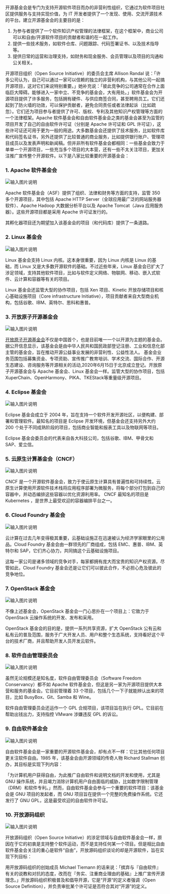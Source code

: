 开源基金会是专门为支持开源软件项目而办的非营利性组织，它通过为软件项目社区提供服务与支持实现价值，为 IT 开发者提供了一个发现、使用、交流开源技术的平台。建立开源基金会的主要目的是：

1. 为参与者提供了一个软件知识产权管理的法律框架，在这个框架中，商业公司可以和自由/开源软件项目的贡献者和谐的在一起工作。
2. 提供一些技术服务，如软件仓库、问题跟踪、代码签署证书、以及技术指导等。
3. 提供日常的运营和治理支持，如财务和现金服务、会员管理以及项目的沟通和公关相关。
    
开源项目组织（Open Source Initiative）的委员会主席 Allison Randal 说：「许多公司认为，自己可以通过一家可以信赖的独立的非营利机构，与其他公司一起搞开源项目，这对它们来说特别重要。」她补充说：「彼此竞争的公司通常在合作上面临巨大障碍。能够进入一家中立、不竞争的基金会，大有用处。」软件基金会为开源项目提供了许多服务，包括拥有硬件、与供应商签合同，甚至聘用员工。它们还起到了防火墙的功效，可以保护贡献者，避免合同责任或者法律起诉（比如疏忽）。它们还为项目参与者提供了许可、版权、专利及其他知识产权管理等方面的一个法律框架。Apache 软件基金会和自由软件基金会之类的基金会甚至为监管的项目开发了自己的自由软件许可证（分别是 Apache 许可证和 GPL 许可证），这些许可证还可用于更为一般的用途。大多数基金会还提供了技术服务，比如软件库和代码签名证书，另外还提供了比较普通的商业服务，比如提供银行账户、管理项目成员以及发表声明和新闻稿。但并非所有软件基金会都相同：一些基金会致力于单单一个开源项目，一些充当多个项目的大本营，还有一些不太关注项目，更加关注推广宣传整个开源软件。以下是八家比较重要的开源基金会：
    


### 1. Apache 软件基金会
        
![输入图片说明](https://images.gitee.com/uploads/images/2020/1204/184105_3963f1ac_5406987.jpeg "1.jpeg")
         
Apache 软件基金会（ASF）提供了组织、法律和财务等方面的支持，监管 350 多个开源项目，其中包括 Apache HTTP Server（全球应用最广泛的网站服务器软件）、Apache Hadoop 大数据分析平台以及 Apache Tomcat（Java 应用服务器）。这些开源项目都是采用 Apache 许可证发行的。
        
其孵化器项目还为期望加入该基金会的项目（和代码库）提供了一条道路。
    
    
### 2. Linux 基金会
        
![输入图片说明](https://images.gitee.com/uploads/images/2020/1204/190041_d97025e2_5694891.png "屏幕截图.png")
        
Linux 基金会支持 Linux 内核。这本身很重要，因为 Linux 内核是 Linux 的基础，而 Linux 又是大多数开源软件的基础。不过近些年来，Linux 基金会已扩大了涉足领域，支持其他软件项目，比如与软件定义网络、物联网、移动、嵌入式软件、云计算和容器等有关的项目。
        
Linux 基金会还监管大型的协作项目，包括 Xen 项目、Kinetic 开放存储项目和核心基础设施项目（Core infrastructure Initiative），项目贡献者来自大型商业机构，包括谷歌、IBM、英特尔、思科和惠普。

    
### 3. 开放原子开源基金会

![输入图片说明](https://images.gitee.com/uploads/images/2020/1204/190225_2ad60ba9_5694891.png "屏幕截图.png")

[开放原子开源基金会](https://www.openatom.org/)不仅是中国首个，也是目前唯一一个以开源为主题的基金会。据公开信息显示，该基金会是由中华人民共和国民政部登记注册、工业和信息化部主管的基金会，旨在推动开源公益事业发展的非营利性、公益性法人。 基金会业务范围包括募集资金、专项资助、宣传推广教育培训、学术交流、国际合作、开源生态建设、咨询服务等开源相关的活动,2020年6月15日于北京成立登记。开放原子开源基金会与 Apache 基金会、Linux 基金会一样。监管大型的协作项目，包括 XuperChain、OpenHarmony、PIKA、TKEStack等重量级开源项目。



### 4. Eclipse 基金会
        
![输入图片说明](https://images.gitee.com/uploads/images/2020/1204/184138_28edf92b_5406987.jpeg "3.jpeg")

Eclipse 基金会成立于 2004 年，旨在支持一个软件开发开源社区，以便构建、部署和管理软件。最知名的项目是 Eclipse 开发环境，但基金会还支持另外大约 200 个处于不同成熟阶段的项目，包括商业智能和报表工具以及物联网等项目。
        
Eclipse 基金会委员会的代表来自各大科技公司，包括谷歌、IBM、甲骨文和 SAP、爱立信。
    

### 5. 云原生计算基金会（CNCF）
![输入图片说明](https://images.gitee.com/uploads/images/2020/1204/185019_43cb87e5_5406987.png "CNCF.png")  
  
CNCF 是一个开源软件基金会，致力于使云原生计算具有普遍性和可持续性。云原生计算使用开源软件技术栈将应用程序部署为微服务，将每个部分打包到自己的容器中，并动态编排这些容器以优化资源利用率。 CNCF 最知名的项目是 Kubernetes ，是世界上最受欢迎的容器编排平台之一。        
    
### 6. Cloud Foundry 基金会
       
![输入图片说明](https://images.gitee.com/uploads/images/2020/1204/185648_79e99440_5406987.jpeg "5.jpeg")
        
云计算在过去几年变得极其重要，云基础设施正在迅速被认为经济学家眼里的公用品。Cloud Foundry 基金会由一群领先的厂商组成，包括 EMC、惠普、IBM、英特尔和 SAP，它们齐心协力，共同搞这个云基础设施项目。
        
这每一家公司是诸多领域的竞争对手，每家都拥有庞大而宝贵的知识产权资源。尽管如此，Cloud Foundry 基金会还是让它们可以彼此合作，不必担心危及彼此的竞争地位。
    
### 7. OpenStack 基金会
         
![输入图片说明](https://images.gitee.com/uploads/images/2020/1204/185706_6c3d4653_5406987.jpeg "6.jpeg")  
        
不像上述基金会，OpenStack 基金会一门心思扑在一个项目上：它致力于 OpenStack 云操作系统的开发、发布和采用。
        
OpenStack 基金会的目的是，提供一系列共享资源，扩大 OpenStack 公有云和私有云的普及范围，服务于广大开发人员、用户和整个生态系统，支持看好这个平台的技术厂商，并且帮助开发人员开发云软件。
     

### 8. 软件自由管理委员会
        
![输入图片说明](https://images.gitee.com/uploads/images/2020/1204/185728_2a4fd21a_5406987.jpeg "7.jpeg")
        
虽然无论规模还是知名度，软件自由管理委员会（Software Freedom Conservancy）都不如 Apache 软件基金会，但这是另一家为开源项目提供大本营和服务的基金会。它目前管理着
 33 个项目，包括几个一下子就能辨认出来的项目，比如 BusyBox、Git、Samba 和 Wine。
        
软件自由管理委员会还运作一个 GPL 合规项目，该项目旨在执行 GPL。它目前在帮助出钱出力，支持指控 VMware 涉嫌违反 GPL 的诉讼。


### 9. 自由软件基金会
        
![输入图片说明](https://images.gitee.com/uploads/images/2020/1204/185744_24f8e47b_5406987.jpeg "8.jpeg")  
        
自由软件基金会是一家重要的开源软件基金会，却有点不一样：它比其他任何项目更关注软件自由。1985 年，该基金会由开源领域的传奇人物 Richard Stallman 创办，其目标是实现下列内容：
      
「为计算机用户获得自由，为此推广自由软件和说明文档的开发和使用，尤其是 GNU 操作系统，并且竭力消除计算机用户自由面临的威胁，比如数字限制管理（DRM）和软件专利。」然而，自由软件基金会参与一个重要的软件项目：该基金会是 GNU 项目的发起者，而 GNU 项目旨在提供一个完整的免费操作系统。它还发行了 GNU GPL，这是最受欢迎的自由软件许可证。
    
### 10. 开放源码组织
        
![输入图片说明](https://images.gitee.com/uploads/images/2020/1204/185756_8c42cddf_5406987.jpeg "9.jpeg")  
      
开放源码组织（Open Source Initiative）的涉足领域与自由软件基金会一样，原因在于它的初衷是支持整个软件运动，而不是支持任何某一个项目。但是相比自由软件基金会关注的重心是软件“自由”，开放源码组织谈论的却是开源软件，旨在实现下列目标：
        
用开放源码组织的创始成员 Michael Tiemann 的话来说：「摈弃与『自由软件』有关的说教和对抗的态度，改而在『务实、注重商业理由的基础』上推广宣传开源理念。」开放源码组织积极普及和倡导开源，它是“开源“的定义者强调（Open Source Definition），并负责审批某个许可证是否符合其对“开源”的定义。